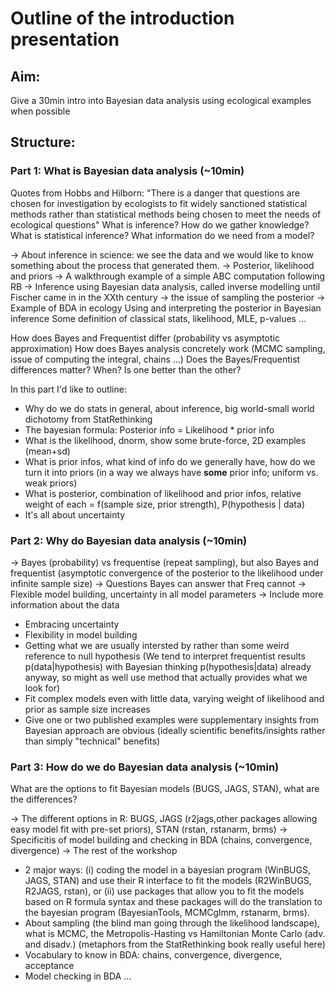 # Outline of the introduction presentation

## Aim:

Give a 30min intro into Bayesian data analysis using ecological examples when possible


## Structure:

### Part 1: What is Bayesian data analysis (~10min)

Quotes from Hobbs and Hilborn: "There is a danger that questions are chosen for investigation by ecologists to fit widely sanctioned statistical methods rather than statistical methods being chosen to meet the needs of ecological questions"
What is inference? How do we gather knowledge? What is statistical inference? What information do we need from a model?

-> About inference in science: we see the data and we would like to know something about the process that generated them.
-> Posterior, likelihood and priors
-> A walkthrough example of a simple ABC computation following RB
-> Inference using Bayesian data analysis, called inverse modelling until Fischer came in in the XXth century
-> the issue of sampling the posterior
-> Example of BDA in ecology
Using and interpreting the posterior in Bayesian inference
Some definition of classical stats, likelihood, MLE, p-values ...

How does Bayes and Frequentist differ (probability vs asymptotic approximation)
How does Bayes analysis concretely work (MCMC sampling, issue of computing the integral, chains ...)
Does the Bayes/Frequentist differences matter? When? Is one better than the other?

In this part I'd like to outline:


* Why do we do stats in general, about inference, big world-small world dichotomy from StatRethinking
* The bayesian formula: Posterior info = Likelihood * prior info 
* What is the likelihood, dnorm, show some brute-force, 2D examples (mean+sd)
* What is prior infos, what kind of info do we generally have, how do we turn it into priors (in a way we always have __some__ prior info; uniform vs. weak priors)
* What is posterior, combination of likelihood and prior infos, relative weight of each = f(sample size, prior strength), P(hypothesis | data)
* It's all about uncertainty


### Part 2: Why do Bayesian data analysis (~10min)

-> Bayes (probability) vs frequentise (repeat sampling), but also Bayes and frequentist (asymptotic convergence of the posterior to the likelihood under infinite sample size)
-> Questions Bayes can answer that Freq cannot
-> Flexible model building, uncertainty in all model parameters
-> Include more information about the data

* Embracing uncertainty
* Flexibility in model building
* Getting what we are usually intersted by rather than some weird reference to null hypothesis (We tend to interpret frequentist results p(data|hypothesis) with Bayesian thinking p(hypothesis|data) already anyway, so might as well use method that actually provides what we look for)
* Fit complex models even with little data, varying weight of likelihood and prior as sample size increases
* Give one or two published examples were supplementary insights from Bayesian approach are obvious (ideally scientific benefits/insights rather than simply "technical" benefits)

### Part 3: How do we do Bayesian data analysis (~10min)

What are the options to fit Bayesian models (BUGS, JAGS, STAN), what are the differences?

-> The different options in R: BUGS, JAGS (r2jags,other packages allowing easy model fit with pre-set priors), STAN (rstan, rstanarm, brms)
-> Specificitis of model building and checking in BDA (chains, convergence, divergence)
-> The rest of the workshop

* 2 major ways: (i) coding the model in a bayesian program (WinBUGS, JAGS, STAN) and use their R interface to fit the models (R2WinBUGS, R2JAGS, rstan), or (ii) use packages that allow you to fit the models based on R formula syntax and these packages will do the translation to the bayesian program (BayesianTools, MCMCglmm, rstanarm, brms).
* About sampling (the blind man going through the likelihood landscape), what is MCMC, the Metropolis-Hasting vs Hamiltonian Monte Carlo (adv. and disadv.) (metaphors from the StatRethinking book really useful here)
* Vocabulary to know in BDA: chains, convergence, divergence, acceptance
* Model checking in BDA ...















